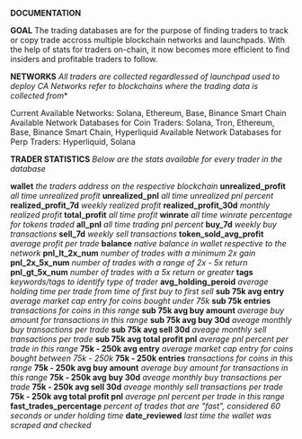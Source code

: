 **DOCUMENTATION**

**GOAL**
The trading databases are for the purpose of finding traders to track or copy trade accross multiple blockchain networks and launchpads. With the help of stats for traders on-chain, it now becomes more efficient to find insiders and profitable traders to follow. 


**NETWORKS**
*All traders are collected regardlessed of launchpad used to deploy CA*
*Networks refer to blockchains where the trading data is collected from**

Current Available Networks: Solana, Ethereum, Base, Binance Smart Chain
Available Network Databases for Coin Traders: Solana, Tron, Ethereum, Base, Binance Smart Chain, Hyperliquid
Available Network Databases for Perp Traders: Hyperliquid, Solana

 
**TRADER STATISTICS**
*Below are the stats available for every trader in the database*

**wallet** *the traders address on the respective blockchain* 
**unrealized_profit** *all time unrealized profit* 
**unrealized_pnl** *all time unrealized pnl percent* 
**realized_profit_7d** *weekly realized profit* 
**realized_profit_30d** *monthly realized profit* 
**total_profit** *all time profit* 
**winrate** *all time winrate percentage for tokens traded* 
**all_pnl** *all time trading pnl percent* 
**buy_7d** *weekly buy transactions*
**sell_7d** *weekly sell transactions* 
**token_sold_avg_profit** *average profit per trade*
**balance** *native balance in wallet respective to the network*
**pnl_lt_2x_num** *number of trades with a minimum 2x gain*
**pnl_2x_5x_num** *number of trades with a range of 2x - 5x return*
**pnl_gt_5x_num** *number of trades with a 5x return or greater*
**tags** *keywords/tags to identify type of trader*
**avg_holding_peroid** *average holding time per trade from time of first buy to first sell*
**sub 75k avg entry** *average market cap entry for coins bought under 75k*
**sub 75k entries** *transactions for coins in this range*
**sub 75k avg buy amount** *average buy amount for transactions in this range*
**sub 75k avg buy 30d** *aveage monthly buy transactions per trade*
**sub 75k avg sell 30d** *aveage monthly sell transactions per trade*
**sub 75k avg total profit pnl** *average pnl percent per trade in this range*
**75k - 250k avg entry** *average market cap entry for coins bought between 75k - 250k*
**75k - 250k entries** *transactions for coins in this range*
**75k - 250k avg buy amount** *average buy amount for transactions in this range*
**75k - 250k avg buy 30d** *aveage monthly buy transactions per trade*
**75k - 250k avg sell 30d** *aveage monthly sell transactions per trade*
**75k - 250k avg total profit pnl** *average pnl percent per trade in this range*
**fast_trades_percentage** *percent of trades that are "fast", considered 60 seconds or under holding time*
**date_reviewed** *last time the wallet was scraped and checked*
